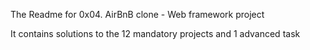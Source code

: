 The Readme for 0x04. AirBnB clone - Web framework project

It contains solutions to the 12 mandatory projects and 1 advanced task
